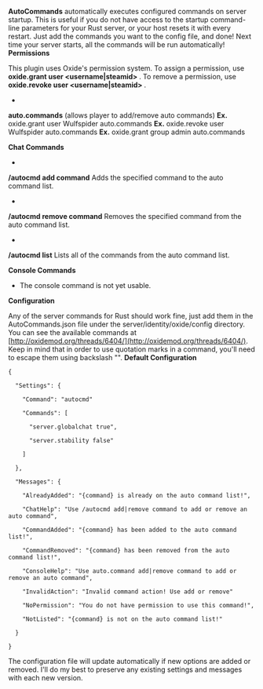 **AutoCommands** automatically executes configured commands on server startup. This is useful if you do not have access to the startup command-line parameters for your Rust server, or your host resets it with every restart. Just add the commands you want to the config file, and done! Next time your server starts, all the commands will be run automatically!
**Permissions**

This plugin uses Oxide's permission system. To assign a permission, use **oxide.grant user <username|steamid> <permission>**. To remove a permission, use **oxide.revoke user <username|steamid> <permission>**.


* 
**auto.commands** (allows player to add/remove auto commands)
**Ex.** oxide.grant user Wulfspider auto.commands
**Ex.** oxide.revoke user Wulfspider auto.commands
**Ex.** oxide.grant group admin auto.commands


**Chat Commands**


* 
**/autocmd add command**
Adds the specified command to the auto command list.



* 
**/autocmd remove command**
Removes the specified command from the auto command list.



* 
**/autocmd list**
Lists all of the commands from the auto command list.


**Console Commands**


* The console command is not yet usable.


**Configuration**

Any of the server commands for Rust should work fine, just add them in the AutoCommands.json file under the server/identity/oxide/config directory. You can see the available commands at [http://oxidemod.org/threads/6404/](http://oxidemod.org/threads/6404/). Keep in mind that in order to use quotation marks in a command, you'll need to escape them using backslash "\".
**Default Configuration**

````
{

  "Settings": {

    "Command": "autocmd"

    "Commands": [

      "server.globalchat true",

      "server.stability false"

    ]

  },

  "Messages": {

    "AlreadyAdded": "{command} is already on the auto command list!",

    "ChatHelp": "Use /autocmd add|remove command to add or remove an auto command",

    "CommandAdded": "{command} has been added to the auto command list!",

    "CommandRemoved": "{command} has been removed from the auto command list!",

    "ConsoleHelp": "Use auto.command add|remove command to add or remove an auto command",

    "InvalidAction": "Invalid command action! Use add or remove"

    "NoPermission": "You do not have permission to use this command!",

    "NotListed": "{command} is not on the auto command list!"

  }

}
````

The configuration file will update automatically if new options are added or removed. I'll do my best to preserve any existing settings and messages with each new version.